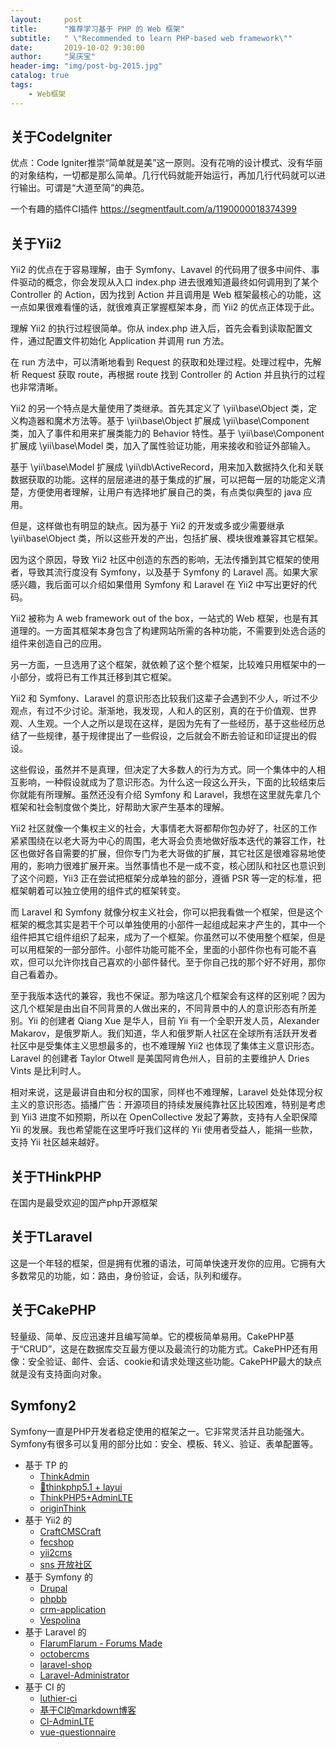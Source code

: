 ```yaml
---
layout:     post
title:      "推荐学习基于 PHP 的 Web 框架"
subtitle:   " \"Recommended to learn PHP-based web framework\""
date:       2019-10-02 9:30:00
author:     "吴庆宝"
header-img: "img/post-bg-2015.jpg"
catalog: true
tags:
    - Web框架    
---
```

 
## 关于CodeIgniter

优点：Code Igniter推崇“简单就是美”这一原则。没有花哨的设计模式、没有华丽的对象结构，一切都是那么简单。几行代码就能开始运行，再加几行代码就可以进行输出。可谓是“大道至简”的典范。  

一个有趣的插件CI插件
https://segmentfault.com/a/1190000018374399

## 关于Yii2 
Yii2 的优点在于容易理解，由于 Symfony、Lavavel 的代码用了很多中间件、事件驱动的概念，你会发现从入口 index.php 进去很难知道最终如何调用到了某个 Controller 的 Action，因为找到 Action 并且调用是 Web 框架最核心的功能，这一点如果很难看懂的话，就很难真正掌握框架本身，而 Yii2 的优点正体现于此。

理解 Yii2 的执行过程很简单。你从 index.php 进入后，首先会看到读取配置文件，通过配置文件初始化 Application 并调用 run 方法。

在 run 方法中，可以清晰地看到 Request 的获取和处理过程。处理过程中，先解析 Request 获取 route，再根据 route 找到 Controller 的 Action 并且执行的过程也非常清晰。

Yii2 的另一个特点是大量使用了类继承。首先其定义了 \yii\base\Object 类，定义构造器和魔术方法等。基于 \yii\base\Object 扩展成 \yii\base\Component 类，加入了事件和用来扩展类能力的 Behavior 特性。基于 \yii\base\Component 扩展成 \yii\base\Model 类，加入了属性验证功能，用来接收和验证外部输入。

基于 \yii\base\Model 扩展成 \yii\db\ActiveRecord，用来加入数据持久化和关联数据获取的功能。这样的层层递进的基于集成的扩展，可以把每一层的功能定义清楚，方便使用者理解，让用户有选择地扩展自己的类，有点类似典型的 java 应用。

但是，这样做也有明显的缺点。因为基于 Yii2 的开发或多或少需要继承 \yii\base\Object 类，所以这些开发的产出，包括扩展、模块很难兼容其它框架。

因为这个原因，导致 Yii2 社区中创造的东西的影响，无法传播到其它框架的使用者，导致其流行度没有 Symfony，以及基于 Symfony 的 Laravel 高。如果大家感兴趣，我后面可以介绍如果借用 Symfony 和 Laravel 在 Yii2 中写出更好的代码。

Yii2 被称为 A web framework out of the box，一站式的 Web 框架，也是有其道理的。一方面其框架本身包含了构建网站所需的各种功能，不需要到处选合适的组件来创造自己的应用。

另一方面，一旦选用了这个框架，就依赖了这个整个框架，比较难只用框架中的一小部分，或将已有工作其迁移到其它框架。

Yii2 和 Symfony、Laravel 的意识形态比较我们这辈子会遇到不少人，听过不少观点，有过不少讨论。渐渐地，我发现，人和人的区别，真的在于价值观、世界观、人生观。一个人之所以是现在这样，是因为先有了一些经历，基于这些经历总结了一些规律，基于规律提出了一些假设，之后就会不断去验证和印证提出的假设。

这些假设，虽然并不是真理，但决定了大多数人的行为方式。同一个集体中的人相互影响，一种假设就成为了意识形态。为什么这一段这么开头，下面的比较结束后你就能有所理解。虽然还没有介绍 Symfony 和 Laravel，我想在这里就先拿几个框架和社会制度做个类比，好帮助大家产生基本的理解。

Yii2 社区就像一个集权主义的社会，大事情老大哥都帮你包办好了，社区的工作紧紧围绕在以老大哥为中心的周围，老大哥会负责地做好版本迭代的兼容工作，社区也做好各自需要的扩展，但你专门为老大哥做的扩展，其它社区是很难容易地使用的，影响力很难扩展开来。当然事情也不是一成不变，核心团队和社区也意识到了这个问题，Yii3 正在尝试把框架分成单独的部分，遵循 PSR 等一定的标准，把框架朝着可以独立使用的组件式的框架转变。

而 Laravel 和 Symfony 就像分权主义社会，你可以把我看做一个框架，但是这个框架的概念其实是若干个可以单独使用的小部件一起组成起来才产生的，其中一个组件把其它组件组织了起来，成为了一个框架。你虽然可以不使用整个框架，但是可以用框架的一部分部件。小部件功能可能不全，里面的小部件你也有可能不喜欢，但可以允许你找自己喜欢的小部件替代。至于你自己找的那个好不好用，那你自己看着办。

至于我版本迭代的兼容，我也不保证。那为啥这几个框架会有这样的区别呢？因为这几个框架是由出自不同背景的人做出来的，不同背景中的人的意识形态有所差别。Yii 的创建者 Qiang Xue 是华人，目前 Yii 有一个全职开发人员，Alexander Makarov，是俄罗斯人。我们知道，华人和俄罗斯人社区在全球所有活跃开发者社区中是受集体主义思想最多的，也不难理解 Yii2 也体现了集体主义意识形态。Laravel 的创建者 Taylor Otwell 是美国阿肯色州人，目前的主要维护人 Dries Vints 是比利时人。

相对来说，这是最讲自由和分权的国家，同样也不难理解，Laravel 处处体现分权主义的意识形态。插播广告：开源项目的持续发展纯靠社区比较困难，特别是考虑到 Yii3 进度不如预期，所以在 OpenCollective 发起了筹款，支持有人全职保障 Yii 的发展。我也希望能在这里呼吁我们这样的 Yii 使用者受益人，能捐一些款，支持 Yii 社区越来越好。


## 关于THinkPHP
在国内是最受欢迎的国产php开源框架

## 关于TLaravel
这是一个年轻的框架，但是拥有优雅的语法，可简单快速开发你的应用。它拥有大多数常见的功能，如：路由，身份验证，会话，队列和缓存。

## 关于CakePHP
轻量级、简单、反应迅速并且编写简单。它的模板简单易用。CakePHP基于“CRUD”，这是在数据库交互最方便以及最流行的功能方式。CakePHP还有用像：安全验证、邮件、会话、cookie和请求处理这些功能。CakePHP最大的缺点就是没有支持面向对象。

## Symfony2
Symfony一直是PHP开发者稳定使用的框架之一。它非常灵活并且功能强大。Symfony有很多可以复用的部分比如：安全、模板、转义、验证、表单配置等。


- 基于  TP 的 
    - [ThinkAdmin](https://github.com/zoujingli/ThinkAdmin)
    - [🚀thinkphp5.1 + layui ](https://github.com/nick-bai/snake)
    - [ThinkPHP5+AdminLTE](https://github.com/yupoxiong/BearAdmin)
    - [originThink](https://github.com/wuxiumu/originThink)
- 基于 Yii2 的 
    - [CraftCMSCraft ](https://craftcms.com/)
    - [fecshop](https://github.com/fecshop/yii2_fecshop)
    - [yii2cms](https://github.com/changchang700/yii2cms)
    - [sns 开放社区](https://github.com/shi-yang/iisns)
- 基于  Symfony 的 
    - [Drupal](https://www.drupal.org)
    - [phpbb](https://github.com/phpbb/phpbb)
    - [crm-application](https://github.com/oroinc/crm-application)
    - [Vespolina](https://github.com/vespolina/vespolina-sandbox)
- 基于 Laravel 的 
    - [FlarumFlarum - Forums Made](https://flarum.org)
    - [octobercms](https://github.com/octobercms/october)
    - [laravel-shop](https://github.com/summerblue/laravel-shop)
    - [Laravel-Administrator](https://github.com/FrozenNode/Laravel-Administrator)
- 基于  CI 的 
    - [luthier-ci](https://github.com/ingeniasoftware/luthier-ci)   
    - [基于CI的markdown博客 ](https://github.com/jockchou/gitblog)
    - [CI-AdminLTE](https://github.com/domProjects/CI-AdminLTE)
    - [vue-questionnaire](https://github.com/52admln/vue-questionnaire)
 
  
